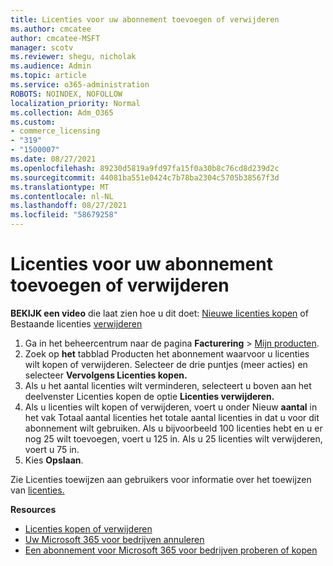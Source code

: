 ```yaml
---
title: Licenties voor uw abonnement toevoegen of verwijderen
ms.author: cmcatee
author: cmcatee-MSFT
manager: scotv
ms.reviewer: shegu, nicholak
ms.audience: Admin
ms.topic: article
ms.service: o365-administration
ROBOTS: NOINDEX, NOFOLLOW
localization_priority: Normal
ms.collection: Adm_O365
ms.custom:
- commerce_licensing
- "319"
- "1500007"
ms.date: 08/27/2021
ms.openlocfilehash: 89230d5819a9fd97fa15f0a30b8c76cd8d239d2c
ms.sourcegitcommit: 44081ba551e0424c7b78ba2304c5705b38567f3d
ms.translationtype: MT
ms.contentlocale: nl-NL
ms.lasthandoff: 08/27/2021
ms.locfileid: "58679258"
---
```

# <a name="add-or-remove-licenses-for-your-subscription"></a>Licenties voor uw abonnement toevoegen of verwijderen

**BEKIJK een video** die laat zien hoe u dit doet: [Nieuwe licenties kopen](https://go.microsoft.com/fwlink/p/?linkid=2154857) of Bestaande licenties [verwijderen](https://go.microsoft.com/fwlink/p/?linkid=2154938)

1. Ga in het beheercentrum naar de pagina **Facturering** > [Mijn producten](https://go.microsoft.com/fwlink/p/?linkid=842054).
2. Zoek op **het** tabblad Producten het abonnement waarvoor u licenties wilt kopen of verwijderen. Selecteer de drie puntjes (meer acties) en selecteer **Vervolgens Licenties kopen.**
3. Als u het aantal licenties wilt verminderen, selecteert u boven aan het deelvenster Licenties kopen de optie **Licenties verwijderen.** 
4. Als u licenties wilt kopen of  verwijderen, voert u onder Nieuw **aantal** in het vak Totaal aantal licenties het totale aantal licenties in dat u voor dit abonnement wilt gebruiken. Als u bijvoorbeeld 100 licenties hebt en u er nog 25 wilt toevoegen, voert u 125 in. Als u 25 licenties wilt verwijderen, voert u 75 in.
5. Kies **Opslaan**.

Zie Licenties toewijzen aan gebruikers voor informatie over het toewijzen van [licenties.](https://docs.microsoft.com/microsoft-365/admin/manage/assign-licenses-to-users)

**Resources**
  
- [Licenties kopen of verwijderen](https://docs.microsoft.com/microsoft-365/commerce/licenses/buy-licenses)
- [Uw Microsoft 365 voor bedrijven annuleren](https://docs.microsoft.com/microsoft-365/commerce/subscriptions/cancel-your-subscription)
- [Een abonnement voor Microsoft 365 voor bedrijven proberen of kopen](https://docs.microsoft.com/microsoft-365/commerce/try-or-buy-microsoft-365)